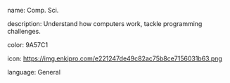 name: Comp. Sci.

description: Understand how computers work, tackle programming challenges.

color: 9A57C1

icon: https://img.enkipro.com/e221247de49c82ac75b8ce7156031b63.png

language: General
